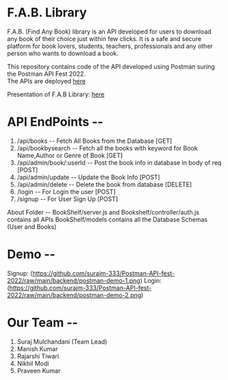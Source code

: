 # F.A.B. Library
F.A.B. (Find Any Book) library is an API developed for users to download any book of their choice just within few clicks. It is a safe and secure platform for book lovers, students, teachers, professionals and any other person who wants to download a book.

This repository contains code of the API developed using Postman suring the Postman API Fest 2022.<br />
The APIs are deployed [here](https://library-books-api.herokuapp.com/ "F.A.B. Library API")


Presentation of F.A.B Library: [here](https://drive.google.com/file/d/1LGn8qGB9_W4khaAYSt5SF5UV73eARm9v/view?usp=sharing/ "Presentation")

# API EndPoints --
1. /api/books -- Fetch All Books from the Database [GET] <br />
2. /api/bookbysearch -- Fetch all the books with keyword for Book Name,Author or Genre of Book [GET] <br />
3. /api/admin/book/:userId -- Post the book info in database in body of req [POST] <br />
4. /api/admin/update -- Update the Book Info [POST] <br />
5. /api/admin/delete -- Delete the book from database [DELETE] <br />
5. /login -- For Login the user [POST] <br />
6. /signup -- For User Sign Up [POST] 

About Folder -- 
BookShelf/server.js and Bookshelf/controller/auth.js contains all APIs
BookShelf/models contains all the Database Schemas (User and Books)
# Demo --
Signup:
(https://github.com/surajm-333/Postman-API-fest-2022/raw/main/backend/postman-demo-1.png)
Login:
(https://github.com/surajm-333/Postman-API-fest-2022/raw/main/backend/postman-demo-2.png)

# Our Team --
1. Suraj Mulchandani (Team Lead) <br />
2. Manish Kumar <br />
3. Rajarshi Tiwari <br />
4. Nikhil Modi <br />
5. Praveen Kumar <br />
